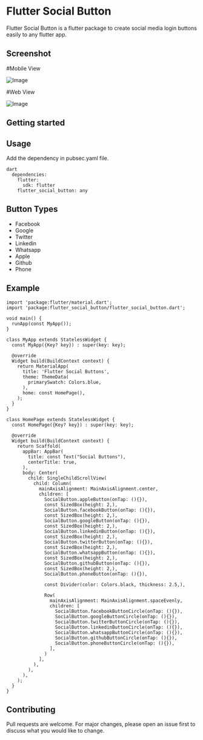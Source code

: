 # Flutter Social Button

Flutter Social Button is a flutter package to create social media login buttons easily to any flutter app.

## Screenshot

#Mobile View

![Image](https://github.com/alok2811/flutter_social_button/blob/master/screenshots/phone_screen.png)

#Web View

![Image](https://github.com/alok2811/flutter_social_button/blob/master/screenshots/desktop_screen.png)

## Getting started

## Usage

Add the dependency in pubsec.yaml file.

```
dart
  dependencies:
    flutter:
      sdk: flutter
    flutter_social_button: any
```

## Button Types

- Facebook
- Google
- Twitter
- Linkedin
- Whatsapp
- Apple
- Github
- Phone


## Example

```
import 'package:flutter/material.dart';
import 'package:flutter_social_button/flutter_social_button.dart';

void main() {
  runApp(const MyApp());
}

class MyApp extends StatelessWidget {
  const MyApp({Key? key}) : super(key: key);

  @override
  Widget build(BuildContext context) {
    return MaterialApp(
      title: 'Flutter Social Buttons',
      theme: ThemeData(
        primarySwatch: Colors.blue,
      ),
      home: const HomePage(),
    );
  }
}

class HomePage extends StatelessWidget {
  const HomePage({Key? key}) : super(key: key);

  @override
  Widget build(BuildContext context) {
    return Scaffold(
      appBar: AppBar(
        title: const Text("Social Buttons"),
        centerTitle: true,
      ),
      body: Center(
        child: SingleChildScrollView(
          child: Column(
            mainAxisAlignment: MainAxisAlignment.center,
            children: [
              SocialButton.appleButton(onTap: (){}),
              const SizedBox(height: 2,),
              SocialButton.facebookButton(onTap: (){}),
              const SizedBox(height: 2,),
              SocialButton.googleButton(onTap: (){}),
              const SizedBox(height: 2,),
              SocialButton.linkedinButton(onTap: (){}),
              const SizedBox(height: 2,),
              SocialButton.twitterButton(onTap: (){}),
              const SizedBox(height: 2,),
              SocialButton.whatsappButton(onTap: (){}),
              const SizedBox(height: 2,),
              SocialButton.githubButton(onTap: (){}),
              const SizedBox(height: 2,),
              SocialButton.phoneButton(onTap: (){}),

              const Divider(color: Colors.black, thickness: 2.5,),

              Row(
                mainAxisAlignment: MainAxisAlignment.spaceEvenly,
                children: [
                  SocialButton.facebookButtonCircle(onTap: (){}),
                  SocialButton.googleButtonCircle(onTap: (){}),
                  SocialButton.twitterButtonCircle(onTap: (){}),
                  SocialButton.linkedinButtonCircle(onTap: (){}),
                  SocialButton.whatsappButtonCircle(onTap: (){}),
                  SocialButton.githubButtonCircle(onTap: (){}),
                  SocialButton.phoneButtonCircle(onTap: (){}),
                ],
              )
            ],
          ),
        ),
      ),
    );
  }
}

```


## Contributing
Pull requests are welcome. For major changes, please open an issue first to discuss what you would like to change.
